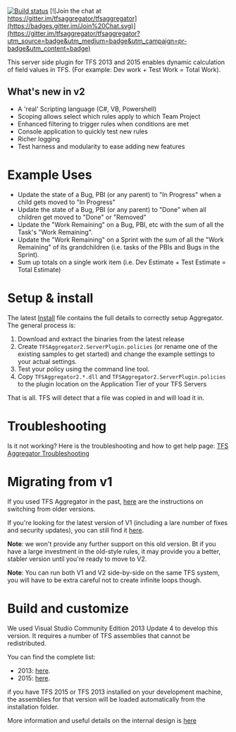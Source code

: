 
[![Build status](https://ci.appveyor.com/api/projects/status/github/tfsaggregator/tfsaggregator?svg=true)](https://ci.appveyor.com/project/giuliov/tfsaggregator)
[![Join the chat at https://gitter.im/tfsaggregator/tfsaggregator](https://badges.gitter.im/Join%20Chat.svg)](https://gitter.im/tfsaggregator/tfsaggregator?utm_source=badge&utm_medium=badge&utm_campaign=pr-badge&utm_content=badge)

This server side plugin for TFS 2013 and 2015 enables dynamic calculation of field values in TFS.
(For example: Dev work + Test Work = Total Work).

## What's new in v2

 * A 'real' Scripting language (C#, VB, Powershell)
 * Scoping allows select which rules apply to which Team Project
 * Enhanced filtering to trigger rules when conditions are met
 * Console application to quickly test new rules
 * Richer logging
 * Test harness and modularity to ease adding new features

Example Uses
================================================

 - Update the state of a Bug, PBI (or any parent) to "In Progress" when a child gets moved to "In Progress"
 - Update the state of a Bug, PBI (or any parent) to "Done" when all children get moved to "Done" or "Removed"
 - Update the "Work Remaining" on a Bug, PBI, etc with the sum of all the Task's "Work Remaining".
 - Update the "Work Remaining" on a Sprint with the sum of all the "Work Remaining" of its grandchildren (i.e. tasks of the PBIs and Bugs in the Sprint).
 - Sum up totals on a single work item (i.e. Dev Estimate + Test Estimate = Total Estimate)


Setup & install
================================================

The latest [Install](https://github.com/tfsaggregator/tfsaggregator/tree/8ae990810f580c161247a6f6f4720d9b72d98288) file contains the full details to correctly setup Aggregator. The general process is:

 1. Download and extract the binaries from the latest release
 2. Create `TFSAggregator2.ServerPlugin.policies` (or rename one of the existing samples to get started) and change the example settings to your actual settings.
 3. Test your policy using the command line tool.
 4. Copy `TFSAggregator2.*.dll` and `TFSAggregator2.ServerPlugin.policies` to the plugin location on the Application Tier of your TFS Servers

That is all. TFS will detect that a file was copied in and will load it in.


Troubleshooting
================================================
Is it not working? Here is the troubleshooting and how to get help page: [TFS Aggregator Troubleshooting](docs/Troubleshooting.md)


Migrating from v1
================================================
If you used TFS Aggregator in the past, [here](docs/Upgrade-from-v1.md) are the instructions on switching from older versions.

If you're looking for the latest version of V1 (including a lare number of fixes and security updates), you can still find it [here](https://github.com/tfsaggregator/tfsaggregator/tree/8ae990810f580c161247a6f6f4720d9b72d98288). 

**Note**: we won't provide any further support on this old version. Bt if you have a large investment in the old-style rules, it may provide you a better, stabler version until you're ready to move to V2. 

**Note**: You can run both V1 and V2 side-by-side on the same TFS system, you will have to be extra careful not to create infinite loops though.

Build and customize
================================================
We used Visual Studio Community Edition 2013 Update 4 to develop this version.
It requires a number of TFS assemblies that cannot be redistributed. 

You can find the complete list:

 - 2013: [here](./References/2013/PLACEHOLDER.txt).
 - 2015: [here](./References/2015/PLACEHOLDER.txt).

if you have TFS 2015 or TFS 2013 installed on your development machine, the assemblies for that version will be loaded automatically from the installation folder.

More information and useful details on the internal design is [here](docs/Internals.md)
